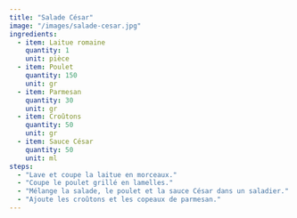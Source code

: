 ```yaml
---
title: "Salade César"
image: "/images/salade-cesar.jpg"
ingredients:
  - item: Laitue romaine
    quantity: 1
    unit: pièce
  - item: Poulet
    quantity: 150
    unit: gr
  - item: Parmesan
    quantity: 30
    unit: gr
  - item: Croûtons
    quantity: 50
    unit: gr
  - item: Sauce César
    quantity: 50
    unit: ml
steps:
  - "Lave et coupe la laitue en morceaux."
  - "Coupe le poulet grillé en lamelles."
  - "Mélange la salade, le poulet et la sauce César dans un saladier."
  - "Ajoute les croûtons et les copeaux de parmesan."
---
```

